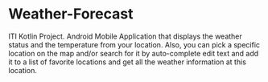 # Weather-Forecast
ITI Kotlin Project. Android Mobile Application that displays the weather status and the temperature from your location. Also, you can pick a specific location on the map and/or search for it by auto-complete edit text and add it to a list of favorite locations and get all the weather information at this location.
